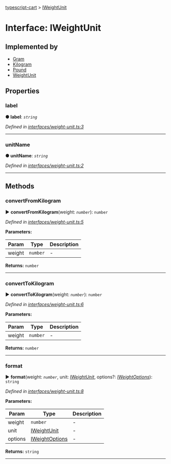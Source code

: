 [typescript-cart](../README.md) > [IWeightUnit](../interfaces/iweightunit.md)



# Interface: IWeightUnit

## Implemented by

* [Gram](../classes/gram.md)
* [Kilogram](../classes/kilogram.md)
* [Pound](../classes/pound.md)
* [WeightUnit](../classes/weightunit.md)


## Properties
<a id="label"></a>

###  label

**●  label**:  *`string`* 

*Defined in [interfaces/weight-unit.ts:3](https://github.com/FlareMind/typescript-cart/blob/b9c0f4d/src/interfaces/weight-unit.ts#L3)*





___

<a id="unitname"></a>

###  unitName

**●  unitName**:  *`string`* 

*Defined in [interfaces/weight-unit.ts:2](https://github.com/FlareMind/typescript-cart/blob/b9c0f4d/src/interfaces/weight-unit.ts#L2)*





___


## Methods
<a id="convertfromkilogram"></a>

###  convertFromKilogram

► **convertFromKilogram**(weight: *`number`*): `number`



*Defined in [interfaces/weight-unit.ts:5](https://github.com/FlareMind/typescript-cart/blob/b9c0f4d/src/interfaces/weight-unit.ts#L5)*



**Parameters:**

| Param | Type | Description |
| ------ | ------ | ------ |
| weight | `number`   |  - |





**Returns:** `number`





___

<a id="converttokilogram"></a>

###  convertToKilogram

► **convertToKilogram**(weight: *`number`*): `number`



*Defined in [interfaces/weight-unit.ts:6](https://github.com/FlareMind/typescript-cart/blob/b9c0f4d/src/interfaces/weight-unit.ts#L6)*



**Parameters:**

| Param | Type | Description |
| ------ | ------ | ------ |
| weight | `number`   |  - |





**Returns:** `number`





___

<a id="format"></a>

###  format

► **format**(weight: *`number`*, unit: *[IWeightUnit](iweightunit.md)*, options?: *[IWeightOptions](iweightoptions.md)*): `string`



*Defined in [interfaces/weight-unit.ts:8](https://github.com/FlareMind/typescript-cart/blob/b9c0f4d/src/interfaces/weight-unit.ts#L8)*



**Parameters:**

| Param | Type | Description |
| ------ | ------ | ------ |
| weight | `number`   |  - |
| unit | [IWeightUnit](iweightunit.md)   |  - |
| options | [IWeightOptions](iweightoptions.md)   |  - |





**Returns:** `string`





___


